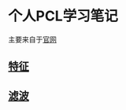 # 个人PCL学习笔记
主要来自于[官网](https://pcl.readthedocs.io/projects/tutorials/en/latest/)
## [特征](src/features)

## [滤波](src/filtering)